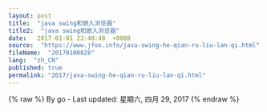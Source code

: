 ```yaml
---
layout: post
title:  "java swing和嵌入浏览器"
title2:  "java swing和嵌入浏览器"
date:   2017-01-01 23:48:48  +0800
source:  "https://www.jfox.info/java-swing-he-qian-ru-liu-lan-qi.html"
fileName:  "20170100828"
lang:  "zh_CN"
published: true
permalink: "2017/java-swing-he-qian-ru-liu-lan-qi.html"
---
```

{% raw %}
By go - Last updated: 星期六, 四月 29, 2017
{% endraw %}
